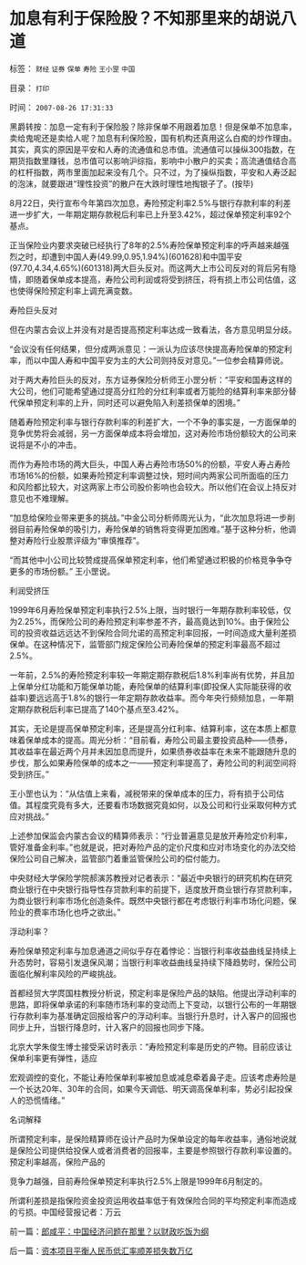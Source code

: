 # 加息有利于保险股？不知那里来的胡说八道

标签： `财经` `证券` `保单` `寿险` `王小罡` `中国` 

目录： `打印`

时间： `2007-08-26 17:31:33`

黑爵转按：加息一定有利于保险股？除非保单不用跟着加息！但是保单不加息率，卖给鬼呢还是卖给人呢？加息有利保险股，国有机构还真用这么白痴的炒作理由。其实，真实的原因是平安和人寿的流通值和总市值。流通值可以操纵300指数，在期货指数里赚钱，总市值可以影响沪综指，影响中小散户的买卖；高流通值结合高的杠杆指数，两市里面加起来没有几个。只不过，为了操纵指数，平安和人寿泛起的泡沫，就要跟进“理性投资”的散户在大跌时理性地掏银子了。(按毕)

8月22日，央行宣布今年第四次加息，寿险预定利率2.5%与银行存款利率的利差进一步扩大，一年期定期存款税后利率已上升至3.42%，超过保单预定利率92个基点。

正当保险业内要求突破已经执行了8年的2.5%寿险保单预定利率的呼声越来越强烈之时，却遭到中国人寿(49.99,0.95,1.94%)(601628)和中国平安(97.70,4.34,4.65%)(601318)两大巨头反对。而这两大上市公司反对的背后另有隐情，即随着保单成本提高，寿险公司利润或将受到挤压，将有损上市公司估值，这也使得保险预定利率上调充满变数。

寿险巨头反对

但在内蒙古会议上并没有对是否提高预定利率达成一致看法，各方意见明显分歧。

“会议没有任何结果，但分成两派意见：一派认为应该尽快提高寿险保单的预定利率，而以中国人寿和中国平安为主的大公司则持反对意见。”一位参会精算师说。

对于两大寿险巨头的反对，东方证券保险分析师王小罡分析：“平安和国寿这样的大公司，他们可能希望通过提高分红险的分红利率或者万能险的结算利率来部分替代保单预定利率的上升，同时还可以避免陷入利差损保单的困境。”

随着寿险预定利率与银行存款利率的利差扩大，一个不争的事实是，一方面保单的竞争优势将会减弱，另一方面保单成本将会增加，这对寿险市场份额较大的公司来说将是不小的冲击。

而作为寿险市场的两大巨头，中国人寿占寿险市场50%的份额，平安人寿占寿险市场16%的份额，如果寿险预定利率调整过快，短时间内两家公司所面临的压力和风险都比较大，对这两家上市公司股价影响也会较大。所以他们在会议上持反对意见也不难理解。

“加息给保险业带来更多的挑战。”中金公司分析师周光认为，“此次加息将进一步削弱目前寿险保单的吸引力，寿险保单的销售将变得更加困难。”基于这种分析，他调整对寿险行业股票评级为“审慎推荐”。

“而其他中小公司比较赞成提高保单预定利率，他们希望通过积极的价格竞争争夺更多的市场份额。” 王小罡说。

利润受挤压

1999年6月寿险保单预定利率执行2.5%上限，当时银行一年期存款利率较低，仅为2.25%，而保险公司的寿险预定利率参差不齐，最高竟达到10%。由于保险公司的投资收益远远达不到保险合同允诺的高预定利率回报，一时间造成大量利差损保单。在这种情况下，监管部门规定保险公司寿险保单的预定利率最高不超过2.5%。

一年前，2.5%的寿险预定利率较一年期定期存款税后1.8%利率尚有优势，并且加上保单分红功能和万能保单功能，寿险保单的结算利率(即投保人实际能获得的收益率)要远远高于1.8%的银行一年定期存款收益率。而今年央行频频加息，一年期定期存款税后利率已提高了140个基点至3.42%。

其实，无论是提高保单预定利率，还是提高分红利率、结算利率，这在本质上都意味着保单成本的提高。周光分析：“目前看，寿险公司最主要投资品种——债券，其收益率在最近两个月并未因加息而提升，如果债券收益率在未来不能跟随升息的步伐，那么如果寿险保单的成本之一——预定利率提高了，寿险公司的利润空间将受到挤压。”

王小罡也认为：“从估值上来看，减税带来的保单成本的压力，将有损于公司估值。其程度究竟有多大，还要看市场数据究竟如何，以及公司和行业采取何种方式应对挑战。”

上述参加保监会内蒙古会议的精算师表示：“行业普遍意见是放开寿险定价利率，管好准备金利率。”也就是说，把对寿险产品的定价尺度和应对市场变化的办法交给保险公司自己解决，监管部门着重监管保险公司的偿付能力。

中央财经大学保险学院郝演苏教授对记者表示：“最近中央银行的研究机构在研究商业银行在中央银行指导性存贷款利率的前提下，适度放开商业银行存贷款利率，为商业银行利率市场化创造条件。既然中央银行都在考虑银行利率市场化问题，保险业的费率市场化也呼之欲出。”

浮动利率？

寿险保单预定利率与加息通道之间似乎存在着悖论：当银行利率收益曲线呈持续上升态势时，容易引发退保风潮；当银行利率收益曲线呈持续下降趋势时，保险公司面临化解利率风险的严峻挑战。

首都经贸大学庹国柱教授分析说，预定利率是保险产品的缺陷。他提出浮动利率的思路，即将保单承诺的利率随市场利率的变动而上下变动，以银行公布的一年期银行存款利率为基准确定回报给客户的浮动利率。当银行升息时，计入客户的回报也同步上升，当银行降息时，计入客户的回报也同步下降。

北京大学朱俊生博士接受采访时表示：“寿险预定利率是历史的产物。目前应该让保单利率更有弹性，适应

宏观调控的变化，不能让寿险保单利率被加息或减息牵着鼻子走。应该考虑寿险是一个长达20年、30年的合同，如果今天调低、明天调高保单利率，势必引起投保人的恐慌情绪。”

名词解释

所谓预定利率，是保险精算师在设计产品时为保单设定的每年收益率，通俗地说就是保险公司提供给投保人或者消费者的回报率，主要是参照银行存款利率设置的。预定利率越高，保险产品的

竞争力越强，目前寿险保单预定利率执行2.5%上限是1999年6月制定的。

所谓利差损是指保险资金投资运用收益率低于有效保险合同的平均预定利率而造成的亏损。中国经营报记者：万云



前一篇：[郎咸平：中国经济问题在那里？以财政吃饭为纲](../../../2007/8/26/郎咸平：中国经济问题在那里？以财政吃饭为纲.md)

后一篇：[资本项目平衡人民币低汇率顺差损失数万亿](../../../2007/8/26/资本项目平衡人民币低汇率顺差损失数万亿.md)